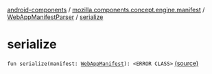 [android-components](../../index.md) / [mozilla.components.concept.engine.manifest](../index.md) / [WebAppManifestParser](index.md) / [serialize](./serialize.md)

# serialize

`fun serialize(manifest: `[`WebAppManifest`](../-web-app-manifest/index.md)`): <ERROR CLASS>` [(source)](https://github.com/mozilla-mobile/android-components/blob/master/components/concept/engine/src/main/java/mozilla/components/concept/engine/manifest/WebAppManifestParser.kt#L81)